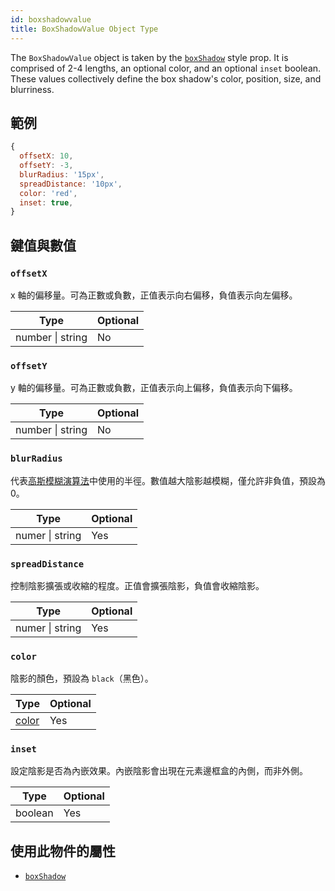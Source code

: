 ```yaml
---
id: boxshadowvalue
title: BoxShadowValue Object Type
---
```


The `BoxShadowValue` object is taken by the [`boxShadow`](./view-style-props.md#boxshadow) style prop. It is comprised of 2-4 lengths, an optional color, and an optional `inset` boolean. These values collectively define the box shadow's color, position, size, and blurriness.

## 範例

```js
{
  offsetX: 10,
  offsetY: -3,
  blurRadius: '15px',
  spreadDistance: '10px',
  color: 'red',
  inset: true,
}
```

## 鍵值與數值

### `offsetX`

x 軸的偏移量。可為正數或負數，正值表示向右偏移，負值表示向左偏移。

| Type             | Optional |
| ---------------- | -------- |
| number \| string | No       |

### `offsetY`

y 軸的偏移量。可為正數或負數，正值表示向上偏移，負值表示向下偏移。

| Type             | Optional |
| ---------------- | -------- |
| number \| string | No       |

### `blurRadius`

代表[高斯模糊演算法](https://en.wikipedia.org/wiki/Gaussian_blur)中使用的半徑。數值越大陰影越模糊，僅允許非負值，預設為 0。

| Type            | Optional |
| --------------- | -------- |
| numer \| string | Yes      |

### `spreadDistance`

控制陰影擴張或收縮的程度。正值會擴張陰影，負值會收縮陰影。

| Type            | Optional |
| --------------- | -------- |
| numer \| string | Yes      |

### `color`

陰影的顏色，預設為 `black`（黑色）。

| Type                 | Optional |
| -------------------- | -------- |
| [color](./colors.md) | Yes      |

### `inset`

設定陰影是否為內嵌效果。內嵌陰影會出現在元素邊框盒的內側，而非外側。

| Type    | Optional |
| ------- | -------- |
| boolean | Yes      |

## 使用此物件的屬性

- [`boxShadow`](./view-style-props.md#boxshadow)